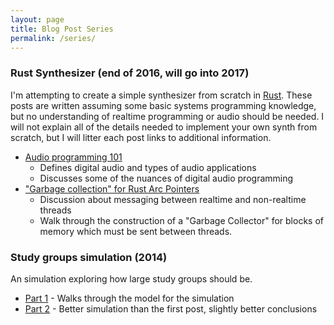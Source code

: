 ```yaml
---
layout: page
title: Blog Post Series
permalink: /series/
---
```


### Rust Synthesizer (end of 2016, will go into 2017)
I'm attempting to create a simple synthesizer from scratch in [Rust](https://www.rust-lang.org/en-US/).
These posts are written assuming some basic systems programming knowledge, but no understanding of realtime programming or audio should be needed.
I will not explain all of the details needed to implement your own synth from scratch, but I will litter each post links to additional information.

* [Audio programming 101](/2016/12/17/audio-basics/)
    * Defines digital audio and types of audio applications
    * Discusses some of the nuances of digital audio programming
* ["Garbage collection" for Rust Arc Pointers](/2017/01/23/rust-arc-gc-realtime/)
    * Discussion about messaging between realtime and non-realtime threads
    * Walk through the construction of a "Garbage Collector" for blocks of memory which must be sent between threads.

<!--
* [Garbage collection for Arc pointers](/2016/11/19/rust-arc-gc-realtime/)
    * A technique which can be used to send messages between threads
-->

### Study groups simulation (2014)
An simulation exploring how large study groups should be.

* [Part 1](/2014/05/31/study-groups-pt-1/) - Walks through the model for the simulation
* [Part 2](/2014/07/07/study-groups-pt-2/) - Better simulation than the first post, slightly better conclusions
